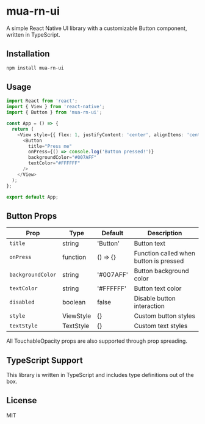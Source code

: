 # mua-rn-ui

A simple React Native UI library with a customizable Button component, written in TypeScript.

## Installation

```bash
npm install mua-rn-ui
```

## Usage

```typescript
import React from 'react';
import { View } from 'react-native';
import { Button } from 'mua-rn-ui';

const App = () => {
  return (
    <View style={{ flex: 1, justifyContent: 'center', alignItems: 'center' }}>
      <Button
        title="Press me"
        onPress={() => console.log('Button pressed!')}
        backgroundColor="#007AFF"
        textColor="#FFFFFF"
      />
    </View>
  );
};

export default App;
```

## Button Props

| Prop | Type | Default | Description |
|------|------|---------|-------------|
| `title` | string | 'Button' | Button text |
| `onPress` | function | () => {} | Function called when button is pressed |
| `backgroundColor` | string | '#007AFF' | Button background color |
| `textColor` | string | '#FFFFFF' | Button text color |
| `disabled` | boolean | false | Disable button interaction |
| `style` | ViewStyle | {} | Custom button styles |
| `textStyle` | TextStyle | {} | Custom text styles |

All TouchableOpacity props are also supported through prop spreading.

## TypeScript Support

This library is written in TypeScript and includes type definitions out of the box.

## License

MIT